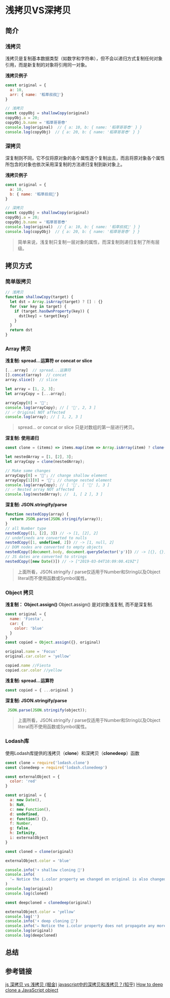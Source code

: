 # 浅拷贝VS深拷贝
## 简介
### 浅拷贝
浅拷贝是复制基本数据类型（如数字和字符串），但不会以递归方式复制任何对象引用，而是新复制的对象将引用同一对象。

**浅拷贝例子**
```javascript
const original = {
  a: 10,
  arr: { name: '稻草叔叔🤠'}
}

// 浅拷贝
const copyObj = shallowCopy(original)
copyObj.a = 20;
copyObj.b.name = '稻草哥哥😎'
console.log(original)  // { a: 10, b: { name: '稻草哥哥😎' } }
console.log(copyObj)  // { a: 20, b: { name: '稻草哥哥😎' } }
```

### 深拷贝
深复制则不同，它不仅将原对象的各个属性逐个复制出去，而且将原对象各个属性所包含的对象也依次采用深复制的方法递归复制到新对象上。


**浅拷贝例子**
```javascript
const original = {
  a: 10,
  b: { name: '稻草叔叔🤠'}
}

// 深拷贝
const copyObj = shallowCopy(original)
copyObj.a = 20;
copyObj.b.name = '稻草哥哥😎'
console.log(original)  // { a: 10, b: { name: '稻草叔叔🤠' } }
console.log(copyObj)  // { a: 20, b: { name: '稻草哥哥😎' } }
```
> 简单来说，浅复制只复制一层对象的属性，而深复制则递归复制了所有层级。

## 拷贝方式
### 简单版拷贝
```javascript
// 浅拷贝
function shallowCopy(target) {
  let dst = Array.isArray(target) ? [] : {}
  for (var key in target) {
    if (target.hasOwnProperty(key)) {
      dst[key] = target[key]
    }
  }
  return dst
}
```

### Array 拷贝
**浅复制: spread...运算符 or concat or slice**
```javascript
[...array]  // spread...运算符
[].concat(array)  // concat
array.slice()  // slice
```

```javascript
let array = [1, 2, 3];
let arrayCopy = [...array];

arrayCopy[0] = '👻';
console.log(arrayCopy); // [ '👻', 2, 3 ]
// ✅ Original NOT affected 
console.log(array); // [ 1, 2, 3 ]
```
> spread... or concat or slice 只是对数组的第一层进行拷贝。

**深复制: 使用递归**
```javascript
const clone = (items) => items.map(item => Array.isArray(item) ? clone(item) : item);

let nestedArray = [1, [2], 3];
let arrayCopy = clone(nestedArray);

// Make some changes
arrayCopy[0] = '👻'; // change shallow element
arrayCopy[1][0] = '💩'; // change nested element
console.log(arrayCopy); // [ '👻', [ '💩' ], 3 ]
// ✅ Nested array NOT affected
console.log(nestedArray); //  1, [ 2 ], 3 ]
```

**深复制: JSON.stringify/parse**
```javascript
function nestedCopy(array) {
  return JSON.parse(JSON.stringify(array));
}
// all Number type
nestedCopy([1, [2], 3]) // -> [1, [2], 2]
// undefineds are converted to nulls
nestedCopy([1, undefined, 2]) // -> [1, null, 2]
// DOM nodes are converted to empty objects
nestedCopy([document.body, document.querySelector('p')]) // -> [{}, {}]
// JS dates are converted to strings
nestedCopy([new Date()]) // -> ["2019-03-04T10:09:00.419Z"]
```

> 上面所看，JSON.stringify / parse仅适用于Number和String以及Object literal而不使用函数或Symbol属性。

### Object 拷贝
**浅复制： Object.assign()**
Object.assign() 是对对象浅复制, 而不是深复制.
```javascript
const original = {
  name: 'Fiesta',
  car: {
    color: 'blue'
  }
}
const copied = Object.assign({}, original)

original.name = 'Focus'
original.car.color = 'yellow'

copied.name //Fiesta
copied.car.color //yellow
```

**浅复制: spread...运算符**
```javascript
const copied = { ...original }
```

**深复制: JSON.stringify/parse**
```javascript
 JSON.parse(JSON.stringify(object));
```

> 上面所看，JSON.stringify / parse仅适用于Number和String以及Object literal而不使用函数或Symbol属性。


### Lodash库
使用Lodash库提供的浅拷贝（**clone**）和深拷贝（**clonedeep**）函数

```javascript
const clone = require('lodash.clone')
const clonedeep = require('lodash.clonedeep')

const externalObject = {
  color: 'red'
}

const original = {
  a: new Date(),
  b: NaN,
  c: new Function(),
  d: undefined,
  e: function() {},
  f: Number,
  g: false,
  h: Infinity,
  i: externalObject
}

const cloned = clone(original)

externalObject.color = 'blue'

console.info('⬇ shallow cloning 🌈')
console.info(
  '✏ Notice the i.color property we changed on original is also changed in the shallow copy'
)
console.log(original)
console.log(cloned)

const deepcloned = clonedeep(original)

externalObject.color = 'yellow'
console.log('')
console.info('⬇ deep cloning 🌈')
console.info('✏ Notice the i.color property does not propagate any more')
console.log(original)
console.log(deepcloned)
```

## 总结

## 参考链接
[js 深拷贝 vs 浅拷贝 (掘金)](https://juejin.im/post/59ac1c4ef265da248e75892b)
[javascript中的深拷贝和浅拷贝？(知乎)](https://www.zhihu.com/question/23031215)
[How to deep clone a JavaScript object](https://flaviocopes.com/how-to-clone-javascript-object/)

